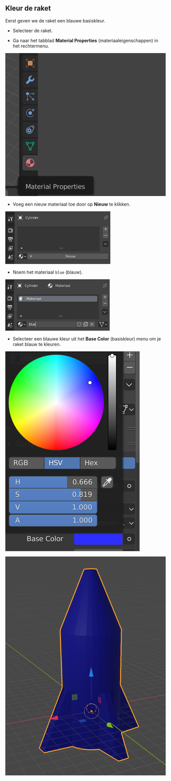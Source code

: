 ## Kleur de raket

Eerst geven we de raket een blauwe basiskleur.

+ Selecteer de raket.

+ Ga naar het tabblad **Material Properties** (materiaaleigenschappen) in het rechtermenu.

![Materiaal tab](images/blender-material-tab.png)

+ Voeg een nieuw materiaal toe door op **Nieuw** te klikken.

![Voeg een nieuw materiaal toe](images/blender-new-material.png)

+ Noem het materiaal `blue` (blauw).

![Geef het materiaal een naam](images/blender-name-material.png)

+ Selecteer een blauwe kleur uit het **Base Color** (basiskleur) menu om je raket blauw te kleuren.

![Blauw materiaal](images/blender-blue-material.png)

![Blauwe raket](images/blender-blue-rocket.png)